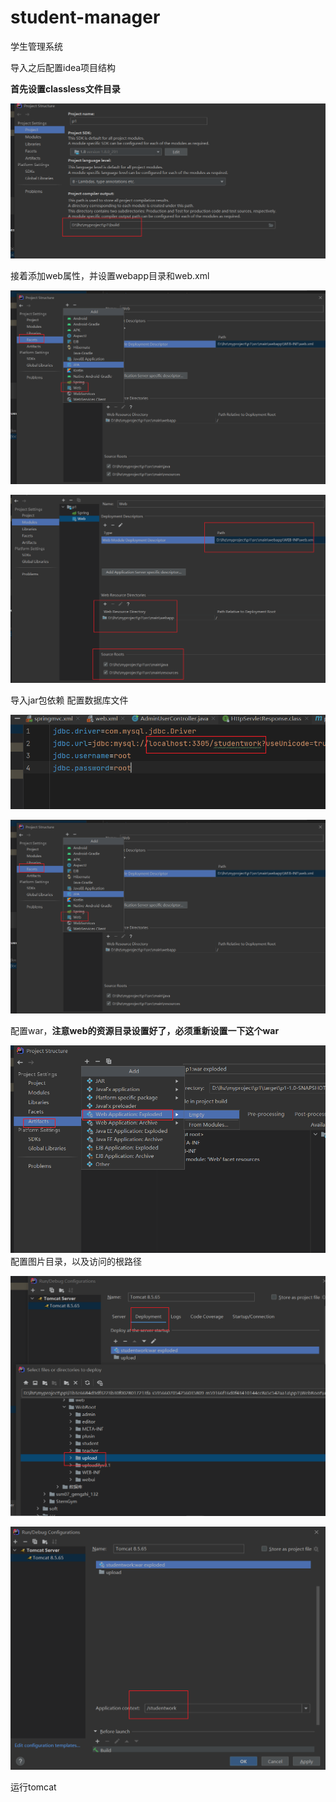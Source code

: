 # student-manager
学生管理系统

导入之后配置idea项目结构

**首先设置classless文件目录**

![s1](/pic/s1.png)

接着添加web属性，并设置webapp目录和web.xml

![s22](/pic/s22.png)



![s2](/pic/s2.png)

导入jar包依赖
配置数据库文件

![s4](/pic/s4.png)

![s22](/pic/s22.png)

配置war，**注意web的资源目录设置好了，必须重新设置一下这个war**

![s5](/pic/s5.png)
配置图片目录，以及访问的根路径

![s8](/pic/s8.png)

![s9](/pic/s9.png)

运行tomcat

